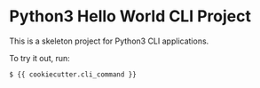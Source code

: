 # Python3 Hello World CLI Project

This is a skeleton project for Python3 CLI applications.

To try it out, run:
```sh
$ {{ cookiecutter.cli_command }}
```